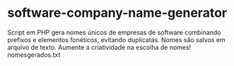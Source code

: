 # software-company-name-generator
Script em PHP gera nomes únicos de empresas de software combinando prefixos e elementos fonéticos, evitando duplicatas. Nomes são salvos em arquivo de texto. Aumente a criatividade na escolha de nomes! nomesgerados.txt

